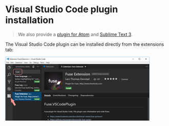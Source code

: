 # Visual Studio Code plugin installation

<blockquote class="callout-info">

We also provide a [plugin for Atom](atom-plugin.md) and [Sublime Text 3](sublime-plugin.md).

</blockquote>

The Visual Studio Code plugin can be installed directly from the extensions tab:

![vs code installation](../../../media/installation_quickstart/installing_vs_code_plugin.png)
